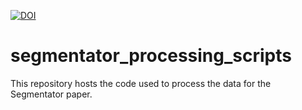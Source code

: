 [![DOI](https://zenodo.org/badge/DOI/10.5281/zenodo.1065431.svg)](https://doi.org/10.5281/zenodo.1065431)

# segmentator_processing_scripts

This repository hosts the code used to process the data for the Segmentator paper.
